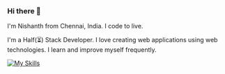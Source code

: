 ### Hi there 👋

I'm Nishanth from Chennai, India.
I code to live.

I'm a Half(⏳) Stack Developer. I love creating web applications using web technologies. I learn and improve myself frequently.

[![My Skills](https://skillicons.dev/icons?i=js,html,css,react,mongodb,bootstrap,sass,git,github,cs,vscode)](https://skillicons.dev)
